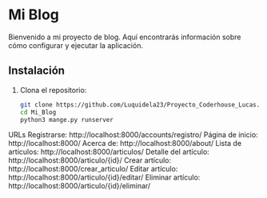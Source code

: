 # Mi Blog

Bienvenido a mi proyecto de blog. Aquí encontrarás información sobre cómo configurar y ejecutar la aplicación.

## Instalación

1. Clona el repositorio:
   ```bash
   git clone https://github.com/Luquidela23/Proyecto_Coderhouse_Lucas.git
   cd Mi_Blog
   python3 mange.py runserver
   
URLs
Registrarse: http://localhost:8000/accounts/registro/
Página de inicio: http://localhost:8000/
Acerca de: http://localhost:8000/about/
Lista de artículos: http://localhost:8000/articulos/
Detalle del artículo: http://localhost:8000/articulo/{id}/
Crear artículo: http://localhost:8000/crear_articulo/
Editar artículo: http://localhost:8000/articulo/{id}/editar/
Eliminar artículo: http://localhost:8000/articulo/{id}/eliminar/
